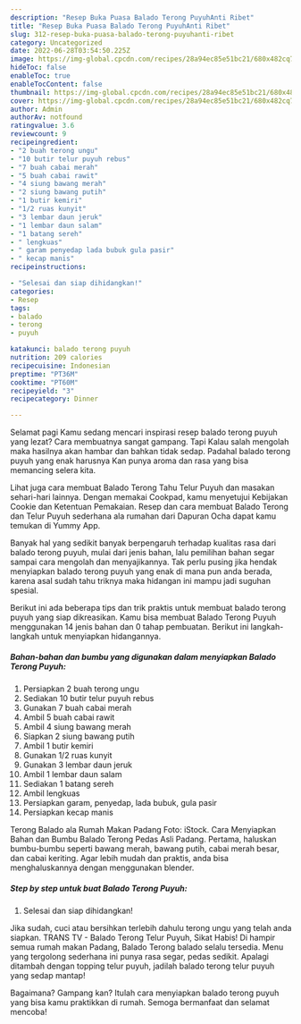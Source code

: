 ```yaml
---
description: "Resep Buka Puasa Balado Terong PuyuhAnti Ribet"
title: "Resep Buka Puasa Balado Terong PuyuhAnti Ribet"
slug: 312-resep-buka-puasa-balado-terong-puyuhanti-ribet
category: Uncategorized
date: 2022-06-28T03:54:50.225Z
image: https://img-global.cpcdn.com/recipes/28a94ec85e51bc21/680x482cq70/balado-terong-puyuh-foto-resep-utama.jpg
hideToc: false
enableToc: true
enableTocContent: false
thumbnail: https://img-global.cpcdn.com/recipes/28a94ec85e51bc21/680x482cq70/balado-terong-puyuh-foto-resep-utama.jpg
cover: https://img-global.cpcdn.com/recipes/28a94ec85e51bc21/680x482cq70/balado-terong-puyuh-foto-resep-utama.jpg
author: Admin
authorAv: notfound
ratingvalue: 3.6
reviewcount: 9
recipeingredient:
- "2 buah terong ungu"
- "10 butir telur puyuh rebus"
- "7 buah cabai merah"
- "5 buah cabai rawit"
- "4 siung bawang merah"
- "2 siung bawang putih"
- "1 butir kemiri"
- "1/2 ruas kunyit"
- "3 lembar daun jeruk"
- "1 lembar daun salam"
- "1 batang sereh"
- " lengkuas"
- " garam penyedap lada bubuk gula pasir"
- " kecap manis"
recipeinstructions:

- "Selesai dan siap dihidangkan!"
categories:
- Resep
tags:
- balado
- terong
- puyuh

katakunci: balado terong puyuh 
nutrition: 209 calories
recipecuisine: Indonesian
preptime: "PT36M"
cooktime: "PT60M"
recipeyield: "3"
recipecategory: Dinner

---
```



Selamat pagi Kamu sedang mencari inspirasi resep balado terong puyuh yang lezat? Cara membuatnya sangat gampang. Tapi Kalau salah mengolah maka hasilnya akan hambar dan bahkan tidak sedap. Padahal balado terong puyuh yang enak harusnya Kan punya aroma dan rasa yang bisa memancing selera kita.


Lihat juga cara membuat Balado Terong Tahu Telur Puyuh dan masakan sehari-hari lainnya. Dengan memakai Cookpad, kamu menyetujui Kebijakan Cookie dan Ketentuan Pemakaian. Resep dan cara membuat Balado Terong dan Telur Puyuh sederhana ala rumahan dari Dapuran Ocha dapat kamu temukan di Yummy App.

Banyak hal yang sedikit banyak berpengaruh terhadap kualitas rasa dari balado terong puyuh, mulai dari jenis bahan, lalu pemilihan bahan segar sampai cara mengolah dan menyajikannya. Tak perlu pusing jika hendak menyiapkan balado terong puyuh yang enak di mana pun anda berada, karena asal sudah tahu triknya maka hidangan ini mampu jadi suguhan spesial.


Berikut ini ada beberapa tips dan trik praktis untuk membuat balado terong puyuh yang siap dikreasikan. Kamu bisa membuat Balado Terong Puyuh menggunakan 14 jenis bahan dan 0 tahap pembuatan. Berikut ini langkah-langkah untuk menyiapkan hidangannya.

<!--inarticleads1-->

##### Bahan-bahan dan bumbu yang digunakan dalam menyiapkan Balado Terong Puyuh:

1. Persiapkan 2 buah terong ungu
1. Sediakan 10 butir telur puyuh rebus
1. Gunakan 7 buah cabai merah
1. Ambil 5 buah cabai rawit
1. Ambil 4 siung bawang merah
1. Siapkan 2 siung bawang putih
1. Ambil 1 butir kemiri
1. Gunakan 1/2 ruas kunyit
1. Gunakan 3 lembar daun jeruk
1. Ambil 1 lembar daun salam
1. Sediakan 1 batang sereh
1. Ambil  lengkuas
1. Persiapkan  garam, penyedap, lada bubuk, gula pasir
1. Persiapkan  kecap manis


Terong Balado ala Rumah Makan Padang Foto: iStock. Cara Menyiapkan Bahan dan Bumbu Balado Terong Pedas Asli Padang. Pertama, haluskan bumbu-bumbu seperti bawang merah, bawang putih, cabai merah besar, dan cabai keriting. Agar lebih mudah dan praktis, anda bisa menghaluskannya dengan menggunakan blender. 

<!--inarticleads2-->

##### Step by step untuk buat Balado Terong Puyuh:


1. Selesai dan siap dihidangkan!

Jika sudah, cuci atau bersihkan terlebih dahulu terong ungu yang telah anda siapkan. TRANS TV - Balado Terong Telur Puyuh, Sikat Habis! Di hampir semua rumah makan Padang, Balado Terong balado selalu tersedia. Menu yang tergolong sederhana ini punya rasa segar, pedas sedikit. Apalagi ditambah dengan topping telur puyuh, jadilah balado terong telur puyuh yang sedap mantap! 

Bagaimana? Gampang kan? Itulah cara menyiapkan balado terong puyuh yang bisa kamu praktikkan di rumah. Semoga bermanfaat dan selamat mencoba!
